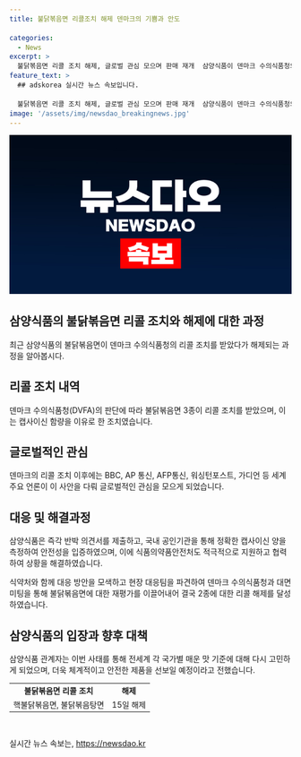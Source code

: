 ```yaml
---
title: 불닭볶음면 리콜조치 해제 덴마크의 기쁨과 안도

categories:
  - News
excerpt: >
  불닭볶음면 리콜 조치 해제, 글로벌 관심 모으며 판매 재개  삼양식품이 덴마크 수의식품청의 매운맛 과다로 인한 리콜 조치를 받은 불닭볶음면 3종 중 2종의 리콜 조치가 해제됐다. 삼양식품은 정확한 캡사이신 양을 측정하고 식품법을 준수하는 안전한 제품임을 증명했다. 식품의약품안전처도 적극적으로 지원하며, 리콜 해제를 이끌어냈다. 이에 삼양식품은 전세계 각 국가의 매운 맛 기준을 재고하고 체계적이고 안전한 제품을 선보일 예정이다.
feature_text: >
  ## adskorea 실시간 뉴스 속보입니다.

  불닭볶음면 리콜 조치 해제, 글로벌 관심 모으며 판매 재개  삼양식품이 덴마크 수의식품청의 매운맛 과다로 인한 리콜 조치를 받은 불닭볶음면 3종 중 2종의 리콜 조치가 해제됐다. 삼양식품은 정확한 캡사이신 양을 측정하고 식품법을 준수하는 안전한 제품임을 증명했다. 식품의약품안전처도 적극적으로 지원하며, 리콜 해제를 이끌어냈다. 이에 삼양식품은 전세계 각 국가의 매운 맛 기준을 재고하고 체계적이고 안전한 제품을 선보일 예정이다.
image: '/assets/img/newsdao_breakingnews.jpg'
---
```


<p><img src="/assets/img/newsdao_breakingnews.jpg" alt="adskorea 속보" /></p>

<h2 data-ke-size="size26">삼양식품의 불닭볶음면 리콜 조치와 해제에 대한 과정</h2>

<p data-ke-size="size16">최근 삼양식품의 불닭볶음면이 덴마크 수의식품청의 리콜 조치를 받았다가 해제되는 과정을 알아봅시다.</p>

<h2><b>리콜 조치 내역</b></h2>

<p data-ke-size="size16">덴마크 수의식품청(DVFA)의 판단에 따라 불닭볶음면 3종이 리콜 조치를 받았으며, 이는 캡사이신 함량을 이유로 한 조치였습니다.</p>

<h2><b>글로벌적인 관심</b></h2>

<p data-ke-size="size16">덴마크의 리콜 조치 이후에는 BBC, AP 통신, AFP통신, 워싱턴포스트, 가디언 등 세계 주요 언론이 이 사안을 다뤄 글로벌적인 관심을 모으게 되었습니다.</p>

<h2><b>대응 및 해결과정</b></h2>

<p data-ke-size="size16">삼양식품은 즉각 반박 의견서를 제출하고, 국내 공인기관을 통해 정확한 캡사이신 양을 측정하여 안전성을 입증하였으며, 이에 식품의약품안전처도 적극적으로 지원하고 협력하여 상황을 해결하였습니다.</p>

<p data-ke-size="size16">식약처와 함께 대응 방안을 모색하고 현장 대응팀을 파견하여 덴마크 수의식품청과 대면 미팅을 통해 불닭볶음면에 대한 재평가를 이끌어내어 결국 2종에 대한 리콜 해제를 달성하였습니다. </p>

<h2><b>삼양식품의 입장과 향후 대책</b></h2>

<p data-ke-size="size16">삼양식품 관계자는 이번 사태를 통해 전세계 각 국가별 매운 맛 기준에 대해 다시 고민하게 되었으며, 더욱 체계적이고 안전한 제품을 선보일 예정이라고 전했습니다.</p>

<table>
    <tbody>
        <tr>
            <td style="text-align: center; height: 17px;"><b>불닭볶음면 리콜 조치</b></td>
            <td style="text-align: center; height: 17px;"><b>해제</b></td>
        </tr>
        <tr>
            <td style="text-align: center; height: 17px;">핵불닭볶음면, 불닭볶음탕면</td>
            <td style="text-align: center; height: 17px;">15일 해제</td>
        </tr>
    </tbody>
</table>

<p data-ke-size="size16">&nbsp;</p>
실시간 뉴스 속보는, <a href="https://newsdao.kr" rel="dofollow">https://newsdao.kr</a>


